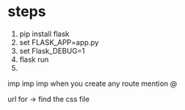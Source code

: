 # steps

1) pip install flask
2) set FLASK_APP=app.py
3) set Flask_DEBUG=1
4) flask run
5) 



imp imp imp
when you create any route mention @ 



url for -> find the css file




 